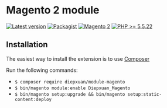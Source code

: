 Magento 2 module
==================
[![Latest version](https://img.shields.io/badge/latest-0.0.1-green.svg)](https://github.com/diepxuan/module-magento)
[![Packagist](https://img.shields.io/badge/packagist-0.0.1-green.svg)](https://packagist.org/packages/diepxuan/module-magento)
[![Magento 2](https://img.shields.io/badge/Magento-%3E=2.1-blue.svg)](https://github.com/magento/magento2/tree/2.1)
[![PHP >= 5.5.22](https://img.shields.io/badge/PHP-%3E=5.6.5-blue.svg)](https://packagist.org/packages/diepxuan/module-magento)


Installation
------------

The easiest way to install the extension is to use [Composer](https://getcomposer.org/)

Run the following commands:

- ```$ composer require diepxuan/module-magento```
- ```$ bin/magento module:enable Diepxuan_Magento```
- ```$ bin/magento setup:upgrade && bin/magento setup:static-content:deploy```
